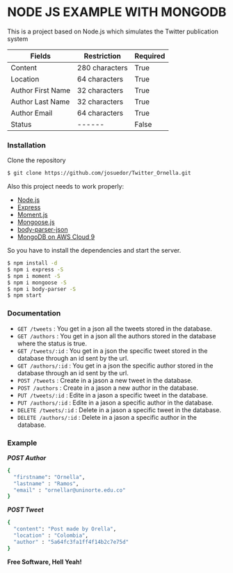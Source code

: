 # NODE JS EXAMPLE WITH MONGODB

This is a project based on Node.js which simulates the Twitter publication system

| Fields | Restriction | Required |
| ------ | ------ | ------ |
| Content | 280 characters | True |
| Location | 64 characters | True |
| Author First Name | 32 characters | True |
| Author Last Name | 32 characters | True |
| Author Email| 64 characters | True |
| Status| ------ | False |

### Installation

Clone the repository
```sh
$ git clone https://github.com/josuedor/Twitter_Ornella.git
```
Also this project  needs to work properly:
* [Node.js](https://nodejs.org/)
* [Express](http://expressjs.com/) 
* [Moment.js](https://momentjs.com/) 
* [Mongoose.js](https://mongoosejs.com/) 
* [body-parser-json](https://www.npmjs.com/package/body-parser-json)
* [MongoDB on AWS Cloud 9](https://github.com/nax3t/aws-cloud9-instructions#mongodb-instructions)

So you have to install the dependencies and start the server.

```sh
$ npm install -d
$ npm i express -S  
$ npm i moment -S 
$ npm i mongoose -S 
$ npm i body-parser -S 
$ npm start
```

### Documentation

* `GET /tweets` : You get in a json all the tweets stored in the database.
* `GET /authors` : You get in a json all the authors stored in the database where the status is true.
* `GET /tweets/:id` : You get in a json the specific tweet stored in the database through an id sent by the url.
* `GET /authors/:id` : You get in a json the specific author stored in the database through an id sent by the url.
* `POST /tweets` : Create in a jason a new tweet in the database.
* `POST /authors` : Create in a jason a new author in the database.
* `PUT /tweets/:id` : Edite in a jason a specific tweet in the database.
* `PUT /authors/:id` : Edite in a jason a specific author in the database.
* `DELETE /tweets/:id` : Delete in a jason a specific tweet in the database.
* `DELETE /authors/:id` : Delete in a jason a specific author in the database.

### Example
***POST Author***
```sh
{
  "firstname": "Ornella",
  "lastname" : "Ramos",
  "email" : "ornellar@uninorte.edu.co"
}
````

***POST Tweet***
```sh
{
  "content": "Post made by Orella",
  "location" : "Colombia",
  "author" : "5a64fc3fa1ff4f14b2c7e75d"
}
````

**Free Software, Hell Yeah!**

